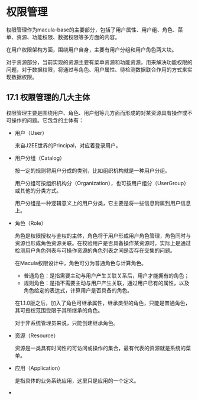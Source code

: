 # 权限管理

权限管理作为macula-base的主要部分，包括了用户属性、用户组、角色、菜单、资源、功能权限、数据权限等多方面的内容。

在用户权限架构方面，围绕用户自身，主要有用户分组和用户角色两大块。

对于资源部分，当前实现的资源主要有菜单资源和功能资源，用来解决功能权限的问题，对于数据权限，将通过与角色、用户属性、待检测数据联合作用的方式来实现数据权限。

## 17.1 权限管理的几大主体

权限管理主要是围绕用户、角色、用户组等几方面而形成的对某资源具有操作或不可操作的问题。它包含的主体有：

* 用户（User）

    来自J2EE世界的Principal，对应着登录用户。
    
* 用户分组（Catalog）

    按一定的规则将用户分成的类别，比如组织机构就是一种用户分组。
    
    用户分组可按组织机构分（Organization），也可按用户组分（UserGroup）或其他的分类方式。
    
    用户分组是一种逻辑意义上的用户分类，它主要是将一些信息附属到用户信息上。
    
* 角色（Role）

    角色是权限授权与鉴权的主体，角色将于用户形成用户角色管理，角色同时与资源也形成角色资源关联。在校验用户是否具备操作某资源时，实际上是通过检测用户角色列表与可操作资源的角色列表之间是否存在交集的问题。

    在Macula权限设计中，角色可分为普通角色与计算角色。
    
    * 普通角色：是指需要主动与用户产生关联关系后，用户才能拥有的角色；
    * 规则角色：是指不需要主动与用户产生关联，通过用户已有的属性，以及角色给定的表达式，计算用户是否具备的角色。
    
    在1.1.0版之后，加入了角色可继承属性，继承类型的角色，只能是普通角色，其可授权范围受限于其所继承的角色。

    对于非系统管理员来说，只能创建继承角色。
    
* 资源（Resource）

    资源是一类具有时间性的可访问或操作的集合，最有代表的资源就是系统的菜单。
    
* 应用（Application）

    是指具体的业务系统应用，这里只是应用的一个定义。
    
*     
